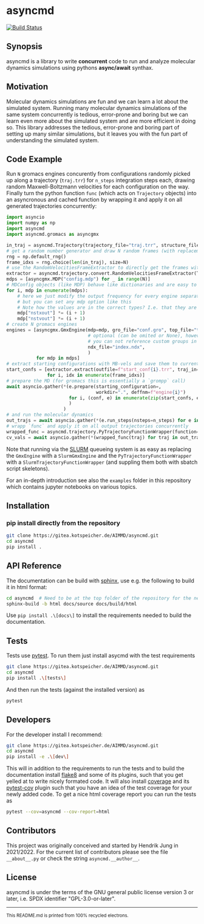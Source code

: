 # asyncmd

[![Build Status](https://drone.kotspeicher.de/api/badges/AIMMD/asyncmd/status.svg)](https://drone.kotspeicher.de/AIMMD/asyncmd)

## Synopsis

asyncmd is a library to write **concurrent** code to run and analyze molecular dynamics simulations using pythons **async/await** synthax.

## Motivation

Molecular dynamics simulations are fun and we can learn a lot about the simulated system. Running many molecular dynamics simulations of the same system concurrently is tedious, error-prone and boring but we can learn even more about the simulated system and are more efficient in doing so.
This library addresses the tedious, error-prone and boring part of setting up many similar simulations, but it leaves you with the fun part of understanding the simulated system.

## Code Example

Run `N` gromacs engines concurently from configurations randomly picked up along a trajectory (`traj.trr`) for `n_steps` integration steps each, drawing random Maxwell-Boltzmann velocities for each configuration on the way. Finally turn the python function `func` (which acts on `Trajectory` objects) into an asyncronous and cached function by wrapping it and apply it on all generated trajectories concurrently:

```python
import asyncio
import numpy as np
import asyncmd
import asyncmd.gromacs as asyncgmx

in_traj = asyncmd.Trajectory(trajectory_file="traj.trr", structure_file="conf.gro")
# get a random number generator and draw N random frames (with replacement)
rng = np.default_rng()
frame_idxs = rng.choice(len(in_traj), size=N)
# use the RandomVelocitiesFrameExtractor to directly get the frames with MB-vels
extractor = asyncmd.trajectory.convert.RandomVelocitiesFrameExtractor(T=303)
mdps = [asyncgmx.MDP("config.mdp") for _ in range(N)]
# MDConfig objects (like MDP) behave like dictionaries and are easy to modify
for i, mdp in enumerate(mdps):
    # here we just modify the output frequency for every engine separately
    # but you can set any mdp option like this
    # Note how the values are in the correct types? I.e. that they are ints?
    mdp["nstxout"] *= (i + 1)
    mdp["nstvout"] *= (i + 1)
# create N gromacs engines
engines = [asyncgmx.GmxEngine(mdp=mdp, gro_file="conf.gro", top_file="topol.top",
                              # optional (can be omited or None), however naturally without an index file
                              # you can not reference custom groups in the .mdp-file or MDP object
                              ndx_file="index.ndx",
                              )
           for mdp in mdps]
# extract starting configurations with MB-vels and save them to current directory
start_confs = [extractor.extract(outfile=f"start_conf{i}.trr", traj_in=in_traj, idx=idx)
               for i, idx in enumerate(frame_idxs)]
# prepare the MD (for gromacs this is essentially a `grompp` call)
await asyncio.gather(*(e.prepare(starting_configuration=,
                                 workdir=".", deffnm=f"engine{i}")
                       for i, (conf, e) in enumerate(zip(start_confs, engines))
                       )
                     )
# and run the molecular dynamics
out_trajs = await asyncio.gather(*(e.run_steps(nsteps=n_steps) for e in engines))
# wrapp `func` and apply it on all output trajectories concurrently
wrapped_func = asyncmd.trajectory.PyTrajectoryFunctionWrapper(function=func)
cv_vals = await asyncio.gather(*(wrapped_func(traj) for traj in out_trajs))
```

Note that running via the [SLURM] queueing system is as easy as replacing the `GmxEngine` with a `SlurmGmxEngine` and the `PyTrajectoryFunctionWrapper` with a `SlurmTrajectoryFunctionWrapper` (and suppling them both with sbatch script skeletons).

For an in-depth introduction see also the `examples` folder in this repository which contains jupyter notebooks on various topics.

## Installation

### pip install directly from the repository

```bash
git clone https://gitea.kotspeicher.de/AIMMD/asyncmd.git
cd asyncmd
pip install .
```

## API Reference

The documentation can be build with [sphinx], use e.g. the following to build it in html format:

```bash
cd asyncmd  # Need to be at the top folder of the repository for the next line to work
sphinx-build -b html docs/source docs/build/html
```

Use ```pip install .\[docs\]``` to install the requirements needed to build the documentation.

## Tests

Tests use [pytest]. To run them just install asycmd with the test requirements

```bash
git clone https://gitea.kotspeicher.de/AIMMD/asyncmd.git
cd asyncmd
pip install .\[tests\]
```

And then run the tests (against the installed version) as

```bash
pytest
```

## Developers

For the developer install I recommend:

```bash
git clone https://gitea.kotspeicher.de/AIMMD/asyncmd.git
cd asyncmd
pip install -e .\[dev\]
```

This will in addition to the requirements to run the tests and to build the documentation install [flake8] and some of its plugins, such that you get yelled at to write nicely formated code.
It will also install [coverage] and its [pytest-cov] plugin such that you have an idea of the test coverage for your newly added code. To get a nice html coverage report you can run the tests as

```bash
pytest --cov=asyncmd --cov-report=html
```

## Contributors

This project was originally conceived and started by Hendrik Jung in 2021/2022. For the current list of contributors please see the file ```__about__.py``` or check the string ```asyncmd.__author__```.

## License

asyncmd is under the terms of the GNU general public license version 3 or later, i.e. SPDX identifier "GPL-3.0-or-later".

---
<sub>This README.md is printed from 100% recycled electrons.</sub>

[coverage]: https://pypi.org/project/coverage/
[flake8]: https://pypi.org/project/flake8/
[pytest]: https://docs.pytest.org/en/latest/
[pytest-cov]: https://pypi.org/project/pytest-cov/
[SLURM]: https://slurm.schedmd.com/documentation.html
[sphinx]: https://www.sphinx-doc.org/en/master/index.html
